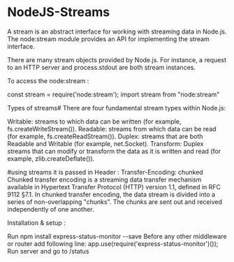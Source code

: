 # NodeJS-Streams
A stream is an abstract interface for working with streaming data in Node.js. The node:stream module provides an API for implementing the stream interface.

There are many stream objects provided by Node.js. For instance, a request to an HTTP server and process.stdout are both stream instances.

To access the node:stream :

const stream = require('node:stream'); 
import stream from "node:stream"

Types of streams#
There are four fundamental stream types within Node.js:

Writable: streams to which data can be written (for example, fs.createWriteStream()).
Readable: streams from which data can be read (for example, fs.createReadStream()).
Duplex: streams that are both Readable and Writable (for example, net.Socket).
Transform: Duplex streams that can modify or transform the data as it is written and read (for example, zlib.createDeflate()).




#using streams it is passed in Header : 
Transfer-Encoding:  chunked 
Chunked transfer encoding is a streaming data transfer mechanism available in Hypertext Transfer Protocol (HTTP) version 1.1, defined in RFC 9112 §7.1. In chunked transfer encoding, the data stream is divided into a series of non-overlapping "chunks". The chunks are sent out and received independently of one another.

Installation & setup :

Run npm install express-status-monitor --save
Before any other middleware or router add following line: app.use(require('express-status-monitor')());
Run server and go to /status
